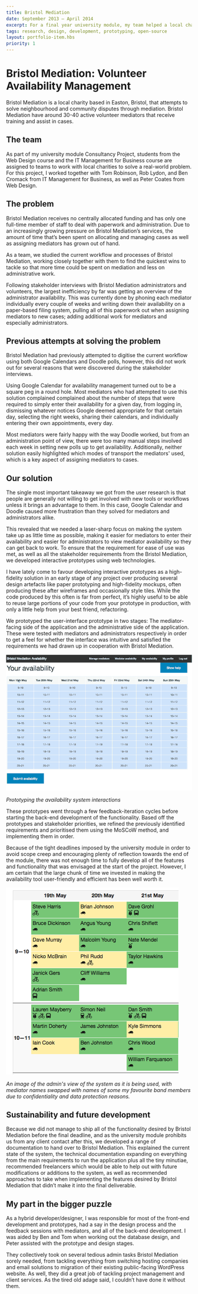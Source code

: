 ```yaml
---
title: Bristol Mediation
date: September 2013 – April 2014
excerpt: For a final year university module, my team helped a local charity design and build a tool to organise their volunteers.
tags: research, design, development, prototyping, open-source
layout: portfolio-item.hbs
priority: 1
---
```


# Bristol Mediation: Volunteer Availability Management

Bristol Mediation is a local charity based in Easton, Bristol, that attempts to solve neighbourhood and community disputes through mediation. Bristol Mediation have around 30-40 active volunteer mediators that receive training and assist in cases.

## The team

As part of my university module Consultancy Project, students from the Web Design course and the IT Management for Business course are assigned to teams to work with local charities to solve a real-world problem. For this project, I worked together with Tom Robinson, Rob Lydon, and Ben Cromack from IT Management for Business, as well as Peter Coates from Web Design.

## The problem

Bristol Mediation receives no centrally allocated funding and has only one full-time member of staff to deal with paperwork and administration. Due to an increasingly growing pressure on Bristol Mediation’s services, the amount of time that’s been spent on allocating and managing cases as well as assigning mediators has grown out of hand.

As a team, we studied the current workflow and processes of Bristol Mediation, working closely together with them to find the quickest wins to tackle so that more time could be spent on mediation and less on administrative work.

Following stakeholder interviews with Bristol Mediation administrators and volunteers, the largest inefficiency by far was getting an overview of the administrator availability. This was currently done by phoning each mediator individually every couple of weeks and writing down their availability on a paper-based filing system, pulling all of this paperwork out when assigning mediators to new cases; adding additional work for mediators and especially administrators.

## Previous attempts at solving the problem
Bristol Mediation had previously attempted to digitise the current workflow using both Google Calendars and Doodle polls, however, this did not work out for several reasons that were discovered during the stakeholder interviews.

Using Google Calendar for availability management turned out to be a square peg in a round hole. Most mediators who had attempted to use this solution complained complained about the number of steps that were required to simply enter their availability for a given day, from logging in, dismissing whatever notices Google deemed appropriate for that certain day, selecting the right weeks, sharing their calendars, and individually entering their own appointments, every day.

Most mediators were fairly happy with the way Doodle worked, but from an administration point of view, there were too many manual steps involved each week in setting new polls up to get availability. Additionally, neither solution easily highlighted which modes of transport the mediators' used, which is a key aspect of assigning mediators to cases.

## Our solution
The single most important takeaway we got from the user research is that people are generally not willing to get involved with new tools or workflows unless it brings an advantage to them. In this case, Google Calendar and Doodle caused more frustration than they solved for mediators and administrators alike.

This revealed that we needed a laser-sharp focus on making the system take up as little time as possible, making it easier for mediators to enter their availability and easier for administrators to view mediator availability so they can get back to work. To ensure that the requirement for ease of use was met, as well as all the stakeholder requirements from the Bristol Mediation, we developed interactive prototypes using web technologies.

I have lately come to favour developing interactive prototypes as a high-fidelity solution in an early stage of any project over producing several design artefacts like paper prototyping and high-fidelity mockups, often producing these after wireframes and occasionally style tiles. While the code produced by this often is far from perfect, it’s highly useful to be able to reuse large portions of your code from your prototype in production, with only a little help from your best friend, refactoring.

We prototyped the user-interface prototype in two stages: The mediator-facing side of the application and the administrative side of the application. These were tested with mediators and administrators respectively in order to get a feel for whether the interface was intuitive and satisfied the requirements we had drawn up in cooperation with Bristol Mediation.

![An animation of the availability system prototype. Availability slots are laid out in a table of hours from 9am-9pm over the course of 7 days. Clicking once turns the slot green, indicating your availability, and clicking twice turns it yellow, indicating you may be available.](/assets/images/content-images/bm.gif)

_Prototyping the availability system interactions_

These prototypes went through a few feedback-iteration cycles before starting the back-end development of the functionality. Based off the prototypes and stakeholder priorities, we refined the previously identified requirements and prioritised them using the MoSCoW method, and implementing them in order.

Because of the tight deadlines imposed by the university module in order to avoid scope creep and encouraging plenty of reflection towards the end of the module, there was not enough time to fully develop all of the features and functionality that was envisaged at the start of the project. However, I am certain that the large chunk of time we invested in making the availability tool user-friendly and efficient has been well worth it.

![A grid of the administrator's view of the mediators' availability. It's laid out like a calendar, with each hour of each day showing which mediators are available or potentially available, as well as the transport modes they use.](/assets/images/content-images/BM_availability_sample.png)

_An image of the admin's view of the system as it is being used, with mediator names swapped with names of some my favourite band members due to confidentiality and data protection reasons._

## Sustainability and future development
Because we did not manage to ship all of the functionality desired by Bristol Mediation before the final deadline, and as the university module prohibits us from any client contact after this, we developed a range of documentation to hand over to Bristol Mediation. This explained the current state of the system, the technical documentation expanding on everything from the main requirements to run the application plus all the tiny minutiae, recommended freelancers which would be able to help out with future modifications or additions to the system, as well as recommended approaches to take when implementing the features desired by Bristol Mediation that didn’t make it into the final deliverable.

## My part in the bigger puzzle
As a hybrid developer/designer, I was responsible for most of the front-end development and prototypes, had a say in the design process and the feedback sessions with mediators, and all of the back-end development. I was aided by Ben and Tom when working out the database design, and Peter assisted with the prototype and design stages.

They collectively took on several tedious admin tasks Bristol Mediation sorely needed, from tackling everything from switching hosting companies and email solutions to migration of their existing public-facing WordPress website. As well, they did a great job of tackling project management and client services. As the tired old adage said, I couldn’t have done it without them.
